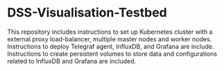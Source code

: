 # DSS-Visualisation-Testbed
This repository includes instructions to set up Kubernetes cluster with a external proxy load-balancer, multiple master nodes and worker nodes. Instructions to deploy Telegraf agent, InfluxDB, and Grafana are include. Instructions to create persistent volumes to store data and configurations related to InfluxDB and Grafana are included.
